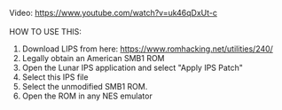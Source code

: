 Video: https://www.youtube.com/watch?v=uk46qDxUt-c<br>
<br>HOW TO USE THIS:
1. Download LIPS from here: https://www.romhacking.net/utilities/240/
2. Legally obtain an American SMB1 ROM
3. Open the Lunar IPS application and select "Apply IPS Patch"
4. Select this IPS file
5. Select the unmodified SMB1 ROM.
6. Open the ROM in any NES emulator
